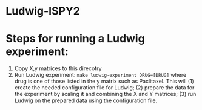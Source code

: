 # Ludwig-ISPY2

# Steps for running a Ludwig experiment:

1. Copy X,y matrices to this direcotry
1. Run Ludwig experiment: `make ludwig-experiment DRUG=[DRUG]` where drug is one of those listed in the y matrix such as Paclitaxel. This will (1) create the needed configuration file for Ludwig; (2) prepare the data for the experiment by scaling it and combining the X and Y matrices; (3) run Ludwig on the prepared data using the configuration file.